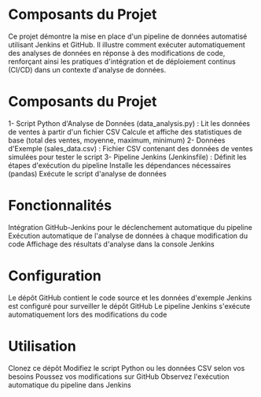 # Composants du Projet
Ce projet démontre la mise en place d'un pipeline de données automatisé utilisant Jenkins et GitHub. Il illustre comment exécuter automatiquement des analyses de données en réponse à des modifications de code, renforçant ainsi les pratiques d'intégration et de déploiement continus (CI/CD) dans un contexte d'analyse de données.

# Composants du Projet
1- Script Python d'Analyse de Données (data_analysis.py) :
Lit les données de ventes à partir d'un fichier CSV
Calcule et affiche des statistiques de base (total des ventes, moyenne, maximum, minimum)
2- Données d'Exemple (sales_data.csv) :
Fichier CSV contenant des données de ventes simulées pour tester le script
3- Pipeline Jenkins (Jenkinsfile) :
Définit les étapes d'exécution du pipeline
Installe les dépendances nécessaires (pandas)
Exécute le script d'analyse de données

# Fonctionnalités
Intégration GitHub-Jenkins pour le déclenchement automatique du pipeline
Exécution automatique de l'analyse de données à chaque modification du code
Affichage des résultats d'analyse dans la console Jenkins

# Configuration
Le dépôt GitHub contient le code source et les données d'exemple
Jenkins est configuré pour surveiller le dépôt GitHub
Le pipeline Jenkins s'exécute automatiquement lors des modifications du code

# Utilisation
Clonez ce dépôt
Modifiez le script Python ou les données CSV selon vos besoins
Poussez vos modifications sur GitHub
Observez l'exécution automatique du pipeline dans Jenkins

